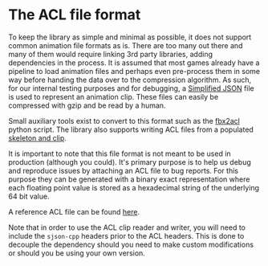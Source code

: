 # The ACL file format

To keep the library as simple and minimal as possible, it does not support common animation file formats as is. There are too many out there and many of them would require linking 3rd party libraries, adding dependencies in the process. It is assumed that most games already have a pipeline to load animation files and perhaps even pre-process them in some way before handing the data over to the compression algorithm. As such, for our internal testing purposes and for debugging, a [Simplified JSON](http://help.autodesk.com/view/Stingray/ENU/?guid=__stingray_help_managing_content_sjson_html) file is used to represent an animation clip. These files can easily be compressed with gzip and be read by a human.

Small auxiliary tools exist to convert to this format such as the [fbx2acl](../tools/fbx2acl/fbx2acl.py) python script. The library also supports writing ACL files from a populated [skeleton and clip](../includes/acl/io/clip_writer.h).

It is important to note that this file format is not meant to be used in production (although you could). It's primary purpose is to help us debug and reproduce issues by attaching an ACL file to bug reports. For this purpose they can be generated with a binary exact representation where each floating point value is stored as a hexadecimal string of the underlying 64 bit value.

A reference ACL file can be found [here](../tools/format_reference.acl.sjson).

Note that in order to use the ACL clip reader and writer, you will need to include the `sjson-cpp` headers prior to the ACL headers. This is done to decouple the dependency should you need to make custom modifications or should you be using your own version.
